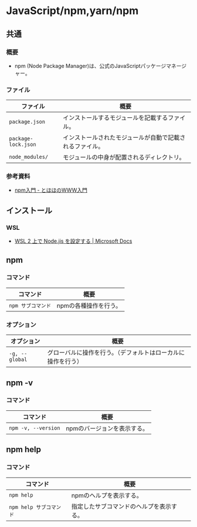 # JavaScript/npm,yarn/npm

## 共通

### 概要

- npm (Node Package Manager)は、公式のJavaScriptパッケージマネージャー。

### ファイル

| ファイル            | 概要                                                     |
| ------------------- | -------------------------------------------------------- |
| `package.json`      | インストールするモジュールを記載するファイル。           |
| `package-lock.json` | インストールされたモジュールが自動で記載されるファイル。 |
| `node_modules/`     | モジュールの中身が配置されるディレクトリ。               |

### 参考資料

- [npm入門 - とほほのWWW入門](https://www.tohoho-web.com/ex/npm.html)

## インストール

### WSL

- [WSL 2 上で Node.jis を設定する | Microsoft Docs](https://docs.microsoft.com/ja-jp/windows/dev-environment/javascript/nodejs-on-wsl)

## npm

### コマンド

| コマンド           | 概要                  |
| ------------------ | --------------------- |
| `npm サブコマンド` | npmの各種操作を行う。 |

### オプション

| オプション     | 概要                                                         |
| -------------- | ------------------------------------------------------------ |
| `-g, --global` | グローバルに操作を行う。（デフォルトはローカルに操作を行う） |

## npm -v

### コマンド

| コマンド            | 概要                        |
| ------------------- | --------------------------- |
| `npm -v, --version` | npmのバージョンを表示する。 |

## npm help

### コマンド

| コマンド                | 概要                                     |
| ----------------------- | ---------------------------------------- |
| `npm help`              | npmのヘルプを表示する。                  |
| `npm help サブコマンド` | 指定したサブコマンドのヘルプを表示する。 |
